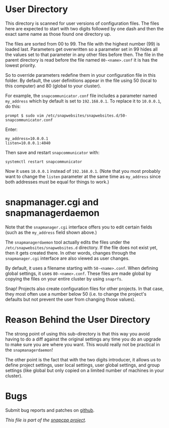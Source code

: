 
User Directory
==============

This directory is scanned for user versions of configuration files.
The files here are expected to start with two digits followed by one
dash and then the exact same name as those found one directory up.

The files are sorted from 00 to 99. The file with the highest number
(99) is loaded last. Parameters get overwritten so a parameter set in
99 hides all the values set to that parameter in any other files before
then. The file in the parent directory is read before the file named
`00-<name>.conf` it is has the lowest priority.

So to override parameters redefine them in your configuration file in
this folder. By default, the user definitions appear in the file using
50 (local to this computer) and 80 (global to your cluster).

For example, the `snapcommunicator.conf` file includes a parameter
named `my_address` which by default is set to `192.168.0.1`. To replace
it to `10.0.0.1`, do this:

    prompt $ sudo vim /etc/snapwebsites/snapwebsites.d/50-snapcommunicator.conf

Enter:

    my_address=10.0.0.1
    listen=10.0.0.1:4040

Then save and restart `snapcommunicator` with:

    systemctl restart snapcommunicator

Now it uses `10.0.0.1` instead of `192.168.0.1`. (Note that you most
probably want to change the `listen` parameter at the same time as
`my_address` since both addresses must be equal for things to work.)


snapmanager.cgi and snapmanagerdaemon
=====================================

Note that the `snapmanager.cgi` interface offers you to edit certain fields
(such as the `my_address` field shown above.)

The `snapmanagerdaemon` tool actually edits the files under the
`/etc/snapwebsites/snapwebsites.d` directory. If the file does not exist
yet, then it gets created there. In other words, changes through the
`snapmanager.cgi` interface are also viewed as user changes.

By default, it uses a filename starting with `50-<name>.conf`. When defining
global settings, it uses `80-<name>.conf`. These files are made global by
copying the files on your entire cluster by using `snaprfs`.

Snap! Projects also create configuration files for other projects. In that
case, they most often use a number below 50 (i.e. to change the project's
defaults but not prevent the user from changing those values).


Reason Behind the User Directory
================================

The strong point of using this sub-directory is that this way you avoid
having to do a diff against the original settings any time you do an
upgrade to make sure you are where you want. This would really not be
practical in the `snapmanagerdaemon`!

The other point is the fact that with the two digits introducer, it
allows us to define project settings, user local settings, user global
settings, and group settings (like global but only copied on a limited
number of machines in your cluster).


Bugs
====

Submit bug reports and patches on
[github](https://github.com/m2osw/snapwebsites/issues).


_This file is part of the [snapcpp project](https://snapwebsites.org/)._

